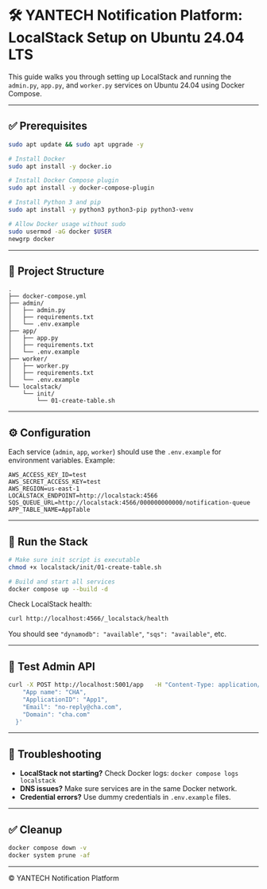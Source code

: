 # 🛠️ YANTECH Notification Platform: LocalStack Setup on Ubuntu 24.04 LTS

This guide walks you through setting up LocalStack and running the `admin.py`, `app.py`, and `worker.py` services on Ubuntu 24.04 using Docker Compose.

---

## ✅ Prerequisites

```bash
sudo apt update && sudo apt upgrade -y

# Install Docker
sudo apt install -y docker.io

# Install Docker Compose plugin
sudo apt install -y docker-compose-plugin

# Install Python 3 and pip
sudo apt install -y python3 python3-pip python3-venv

# Allow Docker usage without sudo
sudo usermod -aG docker $USER
newgrp docker
```

---

## 📁 Project Structure

```
.
├── docker-compose.yml
├── admin/
│   ├── admin.py
│   ├── requirements.txt
│   └── .env.example
├── app/
│   ├── app.py
│   ├── requirements.txt
│   └── .env.example
├── worker/
│   ├── worker.py
│   ├── requirements.txt
│   └── .env.example
└── localstack/
    └── init/
        └── 01-create-table.sh
```

---

## ⚙️ Configuration

Each service (`admin`, `app`, `worker`) should use the `.env.example` for environment variables. Example:

```env
AWS_ACCESS_KEY_ID=test
AWS_SECRET_ACCESS_KEY=test
AWS_REGION=us-east-1
LOCALSTACK_ENDPOINT=http://localstack:4566
SQS_QUEUE_URL=http://localstack:4566/000000000000/notification-queue
APP_TABLE_NAME=AppTable
```

---

## 🚀 Run the Stack

```bash
# Make sure init script is executable
chmod +x localstack/init/01-create-table.sh

# Build and start all services
docker compose up --build -d
```

Check LocalStack health:

```bash
curl http://localhost:4566/_localstack/health
```

You should see `"dynamodb": "available"`, `"sqs": "available"`, etc.

---

## 🧪 Test Admin API

```bash
curl -X POST http://localhost:5001/app   -H "Content-Type: application/json"   -d '{
    "App name": "CHA",
    "ApplicationID": "App1",
    "Email": "no-reply@cha.com",
    "Domain": "cha.com"
  }'
```

---

## 🐛 Troubleshooting

- **LocalStack not starting?** Check Docker logs: `docker compose logs localstack`
- **DNS issues?** Make sure services are in the same Docker network.
- **Credential errors?** Use dummy credentials in `.env.example` files.

---

## ✅ Cleanup

```bash
docker compose down -v
docker system prune -af
```

---

© YANTECH Notification Platform